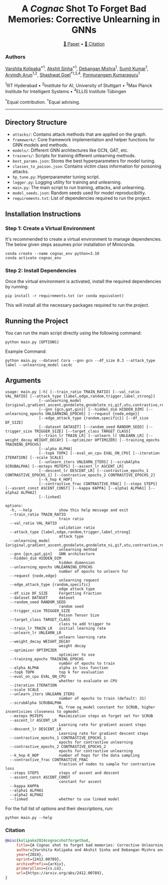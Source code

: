 <h1 align="center">
 A <i>Cognac</i> Shot To Forget Bad Memories: Corrective Unlearning in GNNs
</h1>

<p align="center">
 <a href="https://arxiv.org/abs/2412.00789">📄 Paper</a> •
 <a href="#citation">📝 Citation</a>
</p>

### Authors
[Varshita Kolipaka](https://github.com/varshitakolipaka)<sup>*1</sup>, [Akshit Sinha](https://github.com/viciousAegis)<sup>*1</sup>, [Debangan Mishra](https://github.com/Debangan-MishraIIIT)<sup>1</sup>, [Sumit Kumar](https://github.com/Sumitkk10)<sup>1</sup>, [Arvindh Arun](https://github.com/arvindh75)<sup>1,2</sup>, [Shashwat Goel](https://github.com/shash42)<sup>†1,3,4</sup>, [Ponnurangam Kumaraguru](https://precog.iiit.ac.in/)<sup>1</sup>

<sup>1</sup>IIIT Hyderabad • <sup>2</sup>Institute for AI, University of Stuttgart • <sup>3</sup>Max Planck Institute for Intelligent Systems • <sup>4</sup>ELLIS Institute Tübingen

<sup>*</sup>Equal contribution. <sup>†</sup>Equal advising.

---

## Directory Structure

- `attacks/`: Contains attack methods that are applied on the graph.
- `framework/`: Core framework implementation and helper functions for GNN models and methods.
- `models/`: Different GNN architectures like GCN, GAT, etc.
- `trainers/`: Scripts for training different unlearning methods.
- `best_params.json`: Stores the best hyperparameters for model tuning.
- `classes_to_poison.json`: Contains victim class information for poisoning attacks.
- `hp_tune.py`: Hyperparameter tuning script.
- `logger.py`: Logging utility for training and unlearning.
- `main.py`: The main script to run training, attacks, and unlearning.
- `model_seeds.json`: Random seeds used for model reproducibility.
- `requirements.txt`: List of dependencies required to run the project.

## Installation Instructions

### Step 1: Create a Virtual Environment
It's recommended to create a virtual environment to manage dependencies. The below given steps assumes prior installation of Miniconda.

    conda create --name cognac_env python=3.10
    conda activate cognac_env

### Step 2: Install Dependencies
Once the virtual environment is activated, install the required dependencies by running:

    pip install -r requirements.txt (or conda equivalent)

This will install all the necessary packages required to run the project.

## Running the Project

You can run the main script directly using the following command:

    python main.py [OPTIONS]

Example Command:

    python main.py --dataset Cora --gnn gcn --df_size 0.3 --attack_type label --unlearning_model cacdc 

## Arguments

```
usage: main.py [-h] [--train_ratio TRAIN_RATIO] [--val_ratio VAL_RATIO] [--attack_type {label,edge,random,trigger,label_strong}]
               [--unlearning_model {original,gradient_ascent,gnndelete,gnndelete_ni,gif,utu,contrastive,retrain,scrub,megu,contra_2,ssd,grub,yaum,contrascent,cacdc,scrub_no_kl_combined,scrub_no_kl}]
               [--gnn {gcn,gat,gin}] [--hidden_dim HIDDEN_DIM] [--unlearning_epochs UNLEARNING_EPOCHS] [--request {node,edge}]
               [--edge_attack_type {random,specific}] [--df_size DF_SIZE]
               [--dataset DATASET] [--random_seed RANDOM_SEED] [--trigger_size TRIGGER_SIZE] [--target_class TARGET_CLASS]
               [--train_lr TRAIN_LR] [--unlearn_lr UNLEARN_LR] [--weight_decay WEIGHT_DECAY] [--optimizer OPTIMIZER] [--training_epochs TRAINING_EPOCHS]
               [--alpha ALPHA] 
               [--topk TOPK] [--eval_on_cpu EVAL_ON_CPU] [--iteration ITERATION] [--scale SCALE]
               [--unlearn_iters UNLEARN_ITERS] [--scrubAlpha SCRUBALPHA] [--msteps MSTEPS] [--ascent_lr ASCENT_LR]
               [--descent_lr DESCENT_LR] [--contrastive_epochs_1 CONTRASTIVE_EPOCHS_1] [--contrastive_epochs_2 CONTRASTIVE_EPOCHS_2]
               [--k_hop K_HOP]
               [--contrastive_frac CONTRASTIVE_FRAC] [--steps STEPS] [--ascent_const ASCENT_CONST] [--kappa KAPPA] [--alpha1 ALPHA1] [--alpha2 ALPHA2] 
               [--linked]

options:
  -h, --help            show this help message and exit
  --train_ratio TRAIN_RATIO
                        train ratio
  --val_ratio VAL_RATIO
                        validation ratio
  --attack_type {label,edge,random,trigger,label_strong}
                        attack type
  --unlearning_model {original,gradient_ascent,gnndelete,gnndelete_ni,gif,utu,contrastive,retrain,scrub,megu,contra_2,ssd,grub,yaum,contrascent,cacdc,scrub_no_kl_combined,scrub_no_kl}
                        unlearning method
  --gnn {gcn,gat,gin}   GNN architecture
  --hidden_dim HIDDEN_DIM
                        hidden dimension
  --unlearning_epochs UNLEARNING_EPOCHS
                        number of epochs to unlearn for
  --request {node,edge}
                        unlearning request
  --edge_attack_type {random,specific}
                        edge attack type
  --df_size DF_SIZE     Forgetting Fraction
  --dataset DATASET     dataset
  --random_seed RANDOM_SEED
                        random seed
  --trigger_size TRIGGER_SIZE
                        Poison Tensor Size
  --target_class TARGET_CLASS
                        class to add trigger to
  --train_lr TRAIN_LR   initial learning rate
  --unlearn_lr UNLEARN_LR
                        unlearn learning rate
  --weight_decay WEIGHT_DECAY
                        weight decay
  --optimizer OPTIMIZER
                        optimizer to use
  --training_epochs TRAINING_EPOCHS
                        number of epochs to train
  --alpha ALPHA         alpha in loss function
  --topk TOPK           top k for evaluation
  --eval_on_cpu EVAL_ON_CPU
                        whether to evaluate on CPU
  --iteration ITERATION
  --scale SCALE
  --unlearn_iters UNLEARN_ITERS
                        number of epochs to train (default: 31)
  --scrubAlpha SCRUBALPHA
                        KL from og_model constant for SCRUB, higher incentivizes closeness to ogmodel
  --msteps MSTEPS       Maximization steps on forget set for SCRUB
  --ascent_lr ASCENT_LR
                        Learning rate for gradient ascent steps
  --descent_lr DESCENT_LR
                        Learning rate for gradient descent steps
  --contrastive_epochs_1 CONTRASTIVE_EPOCHS_1
                        epochs for contrastive unlearning
  --contrastive_epochs_2 CONTRASTIVE_EPOCHS_2
                        epochs for contrastive unlearning
  --k_hop K_HOP         number of hops for the data sampling
  --contrastive_frac CONTRASTIVE_FRAC
                        fraction of nodes to sample for contrastive loss
  --steps STEPS         steps of ascent and descent
  --ascent_const ASCENT_CONST
                        constant for ascent
  --kappa KAPPA
  --alpha1 ALPHA1
  --alpha2 ALPHA2
  --linked              whether to use linked model
  ```

For the full list of options and their descriptions, run:

    python main.py --help

### Citation
```bibtex
@misc{kolipaka2024cognacshotforgetbad,
     title={A Cognac shot to forget bad memories: Corrective Unlearning in GNNs}, 
     author={Varshita Kolipaka and Akshit Sinha and Debangan Mishra and Sumit Kumar and Arvindh Arun and Shashwat Goel and Ponnurangam Kumaraguru},
     year={2024},
     eprint={2412.00789},
     archivePrefix={arXiv},
     primaryClass={cs.LG},
     url={https://arxiv.org/abs/2412.00789}, 
}
```
